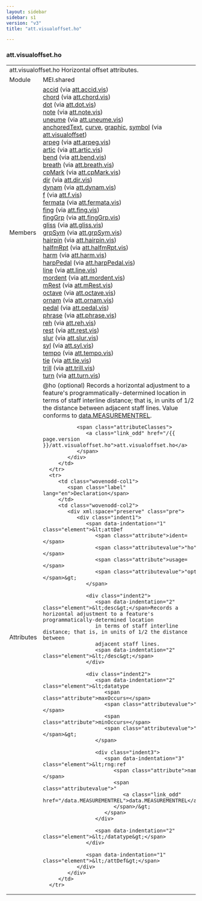 ```yaml
---
layout: sidebar
sidebar: s1
version: "v3"
title: "att.visualoffset.ho"

---
```


<div class="classSpec att">
   <h3 id="att.visualoffset.ho">att.visualoffset.ho</h3>
   <table class="wovenodd">
      <tr>
         <td colspan="2" class="wovenodd-col2">
            <span class="label">att.visualoffset.ho</span> Horizontal offset attributes.
         </td>
      </tr>
      <tr>
         <td class="wovenodd-col1">
            <span class="label" lang="en">Module</span>
         </td>
         <td class="wovenodd-col2">MEI.shared</td>
      </tr>
      <tr>
         <td class="wovenodd-col1">
            <span class="label" lang="en">Members</span>
         </td>
         <td class="wovenodd-col2">
            <div class="parent">
               <div>
                  <a class="link_odd_elementSpec" href="/{{ page.version }}/accid">accid</a>
                  <span> (via 
                     <a class="link_odd_classSpec" href="/{{ page.version }}/att.accid.vis">att.accid.vis</a>)
                  </span>
               </div>
               <div>
                  <a class="link_odd_elementSpec" href="/{{ page.version }}/chord">chord</a>
                  <span> (via 
                     <a class="link_odd_classSpec" href="/{{ page.version }}/att.chord.vis">att.chord.vis</a>)
                  </span>
               </div>
               <div>
                  <a class="link_odd_elementSpec" href="/{{ page.version }}/dot">dot</a>
                  <span> (via 
                     <a class="link_odd_classSpec" href="/{{ page.version }}/att.dot.vis">att.dot.vis</a>)
                  </span>
               </div>
               <div>
                  <a class="link_odd_elementSpec" href="/{{ page.version }}/note">note</a>
                  <span> (via 
                     <a class="link_odd_classSpec" href="/{{ page.version }}/att.note.vis">att.note.vis</a>)
                  </span>
               </div>
               <div>
                  <a class="link_odd_elementSpec" href="/{{ page.version }}/uneume">uneume</a>
                  <span> (via 
                     <a class="link_odd_classSpec" href="/{{ page.version }}/att.uneume.vis">att.uneume.vis</a>)
                  </span>
               </div>
               <div>
                  <a class="link_odd_elementSpec" href="/{{ page.version }}/anchoredText">anchoredText</a>, 
                  <a class="link_odd_elementSpec" href="/{{ page.version }}/curve">curve</a>, 
                  <a class="link_odd_elementSpec" href="/{{ page.version }}/graphic">graphic</a>, 
                  <a class="link_odd_elementSpec" href="/{{ page.version }}/symbol">symbol</a>
                  <span> (via 
                     <a class="link_odd_classSpec" href="/{{ page.version }}/att.visualoffset">att.visualoffset</a>)
                  </span>
               </div>
               <div>
                  <a class="link_odd_elementSpec" href="/{{ page.version }}/arpeg">arpeg</a>
                  <span> (via 
                     <a class="link_odd_classSpec" href="/{{ page.version }}/att.arpeg.vis">att.arpeg.vis</a>)
                  </span>
               </div>
               <div>
                  <a class="link_odd_elementSpec" href="/{{ page.version }}/artic">artic</a>
                  <span> (via 
                     <a class="link_odd_classSpec" href="/{{ page.version }}/att.artic.vis">att.artic.vis</a>)
                  </span>
               </div>
               <div>
                  <a class="link_odd_elementSpec" href="/{{ page.version }}/bend">bend</a>
                  <span> (via 
                     <a class="link_odd_classSpec" href="/{{ page.version }}/att.bend.vis">att.bend.vis</a>)
                  </span>
               </div>
               <div>
                  <a class="link_odd_elementSpec" href="/{{ page.version }}/breath">breath</a>
                  <span> (via 
                     <a class="link_odd_classSpec" href="/{{ page.version }}/att.breath.vis">att.breath.vis</a>)
                  </span>
               </div>
               <div>
                  <a class="link_odd_elementSpec" href="/{{ page.version }}/cpMark">cpMark</a>
                  <span> (via 
                     <a class="link_odd_classSpec" href="/{{ page.version }}/att.cpMark.vis">att.cpMark.vis</a>)
                  </span>
               </div>
               <div>
                  <a class="link_odd_elementSpec" href="/{{ page.version }}/dir">dir</a>
                  <span> (via 
                     <a class="link_odd_classSpec" href="/{{ page.version }}/att.dir.vis">att.dir.vis</a>)
                  </span>
               </div>
               <div>
                  <a class="link_odd_elementSpec" href="/{{ page.version }}/dynam">dynam</a>
                  <span> (via 
                     <a class="link_odd_classSpec" href="/{{ page.version }}/att.dynam.vis">att.dynam.vis</a>)
                  </span>
               </div>
               <div>
                  <a class="link_odd_elementSpec" href="/{{ page.version }}/f">f</a>
                  <span> (via 
                     <a class="link_odd_classSpec" href="/{{ page.version }}/att.f.vis">att.f.vis</a>)
                  </span>
               </div>
               <div>
                  <a class="link_odd_elementSpec" href="/{{ page.version }}/fermata">fermata</a>
                  <span> (via 
                     <a class="link_odd_classSpec" href="/{{ page.version }}/att.fermata.vis">att.fermata.vis</a>)
                  </span>
               </div>
               <div>
                  <a class="link_odd_elementSpec" href="/{{ page.version }}/fing">fing</a>
                  <span> (via 
                     <a class="link_odd_classSpec" href="/{{ page.version }}/att.fing.vis">att.fing.vis</a>)
                  </span>
               </div>
               <div>
                  <a class="link_odd_elementSpec" href="/{{ page.version }}/fingGrp">fingGrp</a>
                  <span> (via 
                     <a class="link_odd_classSpec" href="/{{ page.version }}/att.fingGrp.vis">att.fingGrp.vis</a>)
                  </span>
               </div>
               <div>
                  <a class="link_odd_elementSpec" href="/{{ page.version }}/gliss">gliss</a>
                  <span> (via 
                     <a class="link_odd_classSpec" href="/{{ page.version }}/att.gliss.vis">att.gliss.vis</a>)
                  </span>
               </div>
               <div>
                  <a class="link_odd_elementSpec" href="/{{ page.version }}/grpSym">grpSym</a>
                  <span> (via 
                     <a class="link_odd_classSpec" href="/{{ page.version }}/att.grpSym.vis">att.grpSym.vis</a>)
                  </span>
               </div>
               <div>
                  <a class="link_odd_elementSpec" href="/{{ page.version }}/hairpin">hairpin</a>
                  <span> (via 
                     <a class="link_odd_classSpec" href="/{{ page.version }}/att.hairpin.vis">att.hairpin.vis</a>)
                  </span>
               </div>
               <div>
                  <a class="link_odd_elementSpec" href="/{{ page.version }}/halfmRpt">halfmRpt</a>
                  <span> (via 
                     <a class="link_odd_classSpec" href="/{{ page.version }}/att.halfmRpt.vis">att.halfmRpt.vis</a>)
                  </span>
               </div>
               <div>
                  <a class="link_odd_elementSpec" href="/{{ page.version }}/harm">harm</a>
                  <span> (via 
                     <a class="link_odd_classSpec" href="/{{ page.version }}/att.harm.vis">att.harm.vis</a>)
                  </span>
               </div>
               <div>
                  <a class="link_odd_elementSpec" href="/{{ page.version }}/harpPedal">harpPedal</a>
                  <span> (via 
                     <a class="link_odd_classSpec" href="/{{ page.version }}/att.harpPedal.vis">att.harpPedal.vis</a>)
                  </span>
               </div>
               <div>
                  <a class="link_odd_elementSpec" href="/{{ page.version }}/line">line</a>
                  <span> (via 
                     <a class="link_odd_classSpec" href="/{{ page.version }}/att.line.vis">att.line.vis</a>)
                  </span>
               </div>
               <div>
                  <a class="link_odd_elementSpec" href="/{{ page.version }}/mordent">mordent</a>
                  <span> (via 
                     <a class="link_odd_classSpec" href="/{{ page.version }}/att.mordent.vis">att.mordent.vis</a>)
                  </span>
               </div>
               <div>
                  <a class="link_odd_elementSpec" href="/{{ page.version }}/mRest">mRest</a>
                  <span> (via 
                     <a class="link_odd_classSpec" href="/{{ page.version }}/att.mRest.vis">att.mRest.vis</a>)
                  </span>
               </div>
               <div>
                  <a class="link_odd_elementSpec" href="/{{ page.version }}/octave">octave</a>
                  <span> (via 
                     <a class="link_odd_classSpec" href="/{{ page.version }}/att.octave.vis">att.octave.vis</a>)
                  </span>
               </div>
               <div>
                  <a class="link_odd_elementSpec" href="/{{ page.version }}/ornam">ornam</a>
                  <span> (via 
                     <a class="link_odd_classSpec" href="/{{ page.version }}/att.ornam.vis">att.ornam.vis</a>)
                  </span>
               </div>
               <div>
                  <a class="link_odd_elementSpec" href="/{{ page.version }}/pedal">pedal</a>
                  <span> (via 
                     <a class="link_odd_classSpec" href="/{{ page.version }}/att.pedal.vis">att.pedal.vis</a>)
                  </span>
               </div>
               <div>
                  <a class="link_odd_elementSpec" href="/{{ page.version }}/phrase">phrase</a>
                  <span> (via 
                     <a class="link_odd_classSpec" href="/{{ page.version }}/att.phrase.vis">att.phrase.vis</a>)
                  </span>
               </div>
               <div>
                  <a class="link_odd_elementSpec" href="/{{ page.version }}/reh">reh</a>
                  <span> (via 
                     <a class="link_odd_classSpec" href="/{{ page.version }}/att.reh.vis">att.reh.vis</a>)
                  </span>
               </div>
               <div>
                  <a class="link_odd_elementSpec" href="/{{ page.version }}/rest">rest</a>
                  <span> (via 
                     <a class="link_odd_classSpec" href="/{{ page.version }}/att.rest.vis">att.rest.vis</a>)
                  </span>
               </div>
               <div>
                  <a class="link_odd_elementSpec" href="/{{ page.version }}/slur">slur</a>
                  <span> (via 
                     <a class="link_odd_classSpec" href="/{{ page.version }}/att.slur.vis">att.slur.vis</a>)
                  </span>
               </div>
               <div>
                  <a class="link_odd_elementSpec" href="/{{ page.version }}/syl">syl</a>
                  <span> (via 
                     <a class="link_odd_classSpec" href="/{{ page.version }}/att.syl.vis">att.syl.vis</a>)
                  </span>
               </div>
               <div>
                  <a class="link_odd_elementSpec" href="/{{ page.version }}/tempo">tempo</a>
                  <span> (via 
                     <a class="link_odd_classSpec" href="/{{ page.version }}/att.tempo.vis">att.tempo.vis</a>)
                  </span>
               </div>
               <div>
                  <a class="link_odd_elementSpec" href="/{{ page.version }}/tie">tie</a>
                  <span> (via 
                     <a class="link_odd_classSpec" href="/{{ page.version }}/att.tie.vis">att.tie.vis</a>)
                  </span>
               </div>
               <div>
                  <a class="link_odd_elementSpec" href="/{{ page.version }}/trill">trill</a>
                  <span> (via 
                     <a class="link_odd_classSpec" href="/{{ page.version }}/att.trill.vis">att.trill.vis</a>)
                  </span>
               </div>
               <div>
                  <a class="link_odd_elementSpec" href="/{{ page.version }}/turn">turn</a>
                  <span> (via 
                     <a class="link_odd_classSpec" href="/{{ page.version }}/att.turn.vis">att.turn.vis</a>)
                  </span>
               </div>
            </div>
         </td>
      </tr>
      <tr>
         <td class="wovenodd-col1">
            <span class="label" lang="en">Attributes</span>
         </td>
         <td class="wovenodd-col2">
            <div class="attributeDef">
               <span class="attribute">@ho</span>
               <span class="attributeUsage">(optional)</span>
               <span class="attributeDesc">Records a horizontal adjustment to a feature's programmatically-determined location
                  in terms of staff interline distance; that is, in units of 1/2 the distance between
                  adjacent staff lines.
               </span>
               Value conforms to 
               <a class="link_odd_classSpec" href="/{{ page.version }}/data.MEASUREMENTREL">data.MEASUREMENTREL</a>.
               
               <span class="attributeClasses">
                  <a class="link_odd" href="/{{ page.version }}/att.visualoffset.ho">att.visualoffset.ho</a>
               </span>
            </div>
         </td>
      </tr>
      <tr>
         <td class="wovenodd-col1">
            <span class="label" lang="en">Declaration</span>
         </td>
         <td class="wovenodd-col2">
            <div xml:space="preserve" class="pre">
               <div class="indent1">
                  <span data-indentation="1" class="element">&lt;attDef 
                     <span class="attribute">ident=</span>
                     <span class="attributevalue">"ho"</span> 
                     <span class="attribute">usage=</span>
                     <span class="attributevalue">"opt"</span>&gt;
                  </span>
                  
                  <div class="indent2">
                     <span data-indentation="2" class="element">&lt;desc&gt;</span>Records a horizontal adjustment to a feature's programmatically-determined location
                     in terms of staff interline distance; that is, in units of 1/2 the distance between
                     adjacent staff lines.
                     <span data-indentation="2" class="element">&lt;/desc&gt;</span>
                  </div>
                  
                  <div class="indent2">
                     <span data-indentation="2" class="element">&lt;datatype 
                        <span class="attribute">maxOccurs=</span>
                        <span class="attributevalue">"1"</span> 
                        <span class="attribute">minOccurs=</span>
                        <span class="attributevalue">"1"</span>&gt;
                     </span>
                     
                     <div class="indent3">
                        <span data-indentation="3" class="element">&lt;rng:ref 
                           <span class="attribute">name=</span>
                           <span class="attributevalue">"
                              <a class="link_odd" href="/data.MEASUREMENTREL">data.MEASUREMENTREL</a>"
                           </span>/&gt;
                        </span>
                     </div>
                     
                     <span data-indentation="2" class="element">&lt;/datatype&gt;</span>
                  </div>
                  
                  <span data-indentation="1" class="element">&lt;/attDef&gt;</span>
               </div>
            </div>
         </td>
      </tr>
   </table>
</div>